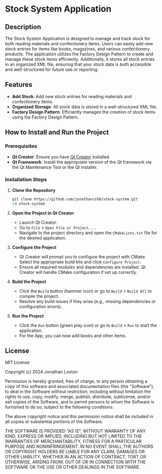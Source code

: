 # Stock System Application

## Description
The Stock System Application is designed to manage and track stock for both reading materials and confectionery items. Users can easily add new stock entries for items like books, magazines, and various confectionery products. The application utilizes the Factory Design Pattern to create and manage these stock items efficiently. Additionally, it stores all stock entries in an organized XML file, ensuring that your stock data is both accessible and well-structured for future use or reporting.

## Features
- **Add Stock**: Add new stock entries for reading materials and confectionery items.
- **Organized Storage**: All stock data is stored in a well-structured XML file.
- **Factory Design Pattern**: Efficiently manages the creation of stock items using the Factory Design Pattern.

## How to Install and Run the Project

### Prerequisites
- **Qt Creator**: Ensure you have [Qt Creator](https://www.qt.io/download) installed.
- **Qt Framework**: Install the appropriate version of the Qt framework via the Qt Maintenance Tool or the Qt installer.

### Installation Steps

1. **Clone the Repository**
   ```bash
   git clone https://github.com/jonathancs50/stock-system.git
   cd stock-system
   
2. **Open the Project in Qt Creator**
   - Launch Qt Creator.
   - Go to `File` > `Open File or Project...`.
   - Navigate to the project directory and open the `CMakeLists.txt` file for the desired application.

3. **Configure the Project**
   - Qt Creator will prompt you to configure the project with CMake. Select the appropriate build kits and click `Configure Project`.
   - Ensure all required modules and dependencies are installed. Qt Creator will handle CMake configuration if set up correctly.

4. **Build the Project**
   - Click the `Build` button (hammer icon) or go to `Build` > `Build All` to compile the project.
   - Resolve any build issues if they arise (e.g., missing dependencies or configuration errors).

5. **Run the Project**
   - Click the `Run` button (green play icon) or go to `Build` > `Run` to start the application.
   - For the App, you can now add books and other items.

## License

MIT License

Copyright (c) 2024 Jonathan Loxton

Permission is hereby granted, free of charge, to any person obtaining a copy
of this software and associated documentation files (the "Software"), to deal
in the Software without restriction, including without limitation the rights
to use, copy, modify, merge, publish, distribute, sublicense, and/or sell
copies of the Software, and to permit persons to whom the Software is
furnished to do so, subject to the following conditions:

The above copyright notice and this permission notice shall be included in all
copies or substantial portions of the Software.

THE SOFTWARE IS PROVIDED "AS IS", WITHOUT WARRANTY OF ANY KIND, EXPRESS OR
IMPLIED, INCLUDING BUT NOT LIMITED TO THE WARRANTIES OF MERCHANTABILITY,
FITNESS FOR A PARTICULAR PURPOSE AND NONINFRINGEMENT. IN NO EVENT SHALL THE
AUTHORS OR COPYRIGHT HOLDERS BE LIABLE FOR ANY CLAIM, DAMAGES OR OTHER
LIABILITY, WHETHER IN AN ACTION OF CONTRACT, TORT OR OTHERWISE, ARISING FROM,
OUT OF OR IN CONNECTION WITH THE SOFTWARE OR THE USE OR OTHER DEALINGS IN THE
SOFTWARE.
